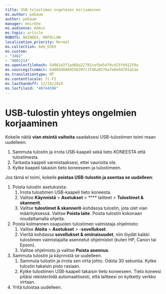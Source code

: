 ```yaml
---
title: USB-tulostimen ongelmien korjaaminen
ms.author: pebaum
author: pebaum
manager: mnirkhe
ms.audience: Admin
ms.topic: article
ROBOTS: NOINDEX, NOFOLLOW
localization_priority: Normal
ms.collection: Adm_O365
ms.custom:
- "3482"
- "9001214"
ms.openlocfilehash: 5d961d2f1ad68a22782cefb45d70cd23f6912f0a
ms.sourcegitcommit: bd80dd0469556397c3f48a9276afe8e9d793a2ae
ms.translationtype: MT
ms.contentlocale: fi-FI
ms.lasthandoff: 12/19/2019
ms.locfileid: "40744596"
---
```

# <a name="fix-usb-printer-connection-issues"></a>USB-tulostin yhteys ongelmien korjaaminen

Kokeile näitä **vian etsintä vaiheita** saadaksesi USB-tulostimen toimi maan uudelleen:

1. Sammuta tulostin ja irrota USB-kaapeli sekä tieto KONEESTA että tulostimesta.
2. Tarkasta kaapeli varmistaaksesi, ettei vaurioita ole.
3. Kytke kaapeli takaisin tieto koneeseen ja tulostimeen.

Jos tämä ei toimi, kokeile **poistaa USB-tulostin ja asentaa se uudelleen**:

1. Poista tulostin asetuksista:
    1. Irrota tulostimen USB-kaapeli tieto koneesta.
    2. Valitse **Käynnistä** > **Asetukset** > **** laitteet > **Tulostimet & skannerit**.
    3. Valitse **tulostimet & skannerit**-kohdassa tulostin, jota olet vian määrityksessä. Valitse **Poista laite**. Poista tulostin kokonaan noudattamalla ohjeita.
2. Poista kolmannen osapuolen tulostimen valmistaja ohjelmisto:
    1. Valitse **Aloita** > **Asetukset** > -**sovellukset**.
    2. Vieritä kohdassa **sovellukset & ominaisuudet**, niin löydät kaikki tulostimen valmistajalta asennetut ohjelmistot (kuten HP, Canon tai Epson).
    3. Valitse ohjelmisto ja valitse **Poista asennus**.
3. Sammuta tulostin ja käynnistä se uudelleen.<br>
    1. Sammuta tulostin ja irrota sen virta johto. Odota 30 sekuntia. Kytke tulostin takaisin pisto rasiaan.
    2. Kytke tulostimen USB-kaapeli takaisin tieto koneeseen. Tieto koneesi pitäisi rekisteröidä automaattisesti, että laitteesi on kytketty verkko virtaan.
4. Yritä tulostaa uudelleen.